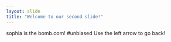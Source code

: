 ```yaml
---
layout: slide
title: "Welcome to our second slide!"
---
```

sophia is the bomb.com! #unbiased
Use the left arrow to go back!
